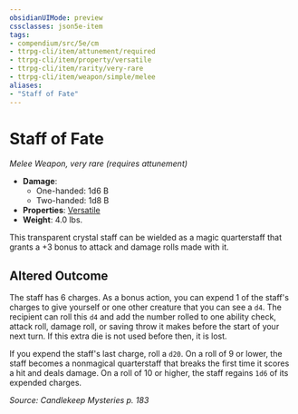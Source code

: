 ```yaml
---
obsidianUIMode: preview
cssclasses: json5e-item
tags:
- compendium/src/5e/cm
- ttrpg-cli/item/attunement/required
- ttrpg-cli/item/property/versatile
- ttrpg-cli/item/rarity/very-rare
- ttrpg-cli/item/weapon/simple/melee
aliases: 
- "Staff of Fate"
---
```

# Staff of Fate
*Melee Weapon, very rare (requires attunement)*  

- **Damage**:
  - One-handed: 1d6 B
  - Two-handed: 1d8 B
- **Properties**: [Versatile](/3-Mechanics/CLI/rules/item-properties.md#Versatile)
- **Weight**: 4.0 lbs.

This transparent crystal staff can be wielded as a magic quarterstaff that grants a +3 bonus to attack and damage rolls made with it.

## Altered Outcome

The staff has 6 charges. As a bonus action, you can expend 1 of the staff's charges to give yourself or one other creature that you can see a `d4`. The recipient can roll this `d4` and add the number rolled to one ability check, attack roll, damage roll, or saving throw it makes before the start of your next turn. If this extra die is not used before then, it is lost.

If you expend the staff's last charge, roll a `d20`. On a roll of 9 or lower, the staff becomes a nonmagical quarterstaff that breaks the first time it scores a hit and deals damage. On a roll of 10 or higher, the staff regains `1d6` of its expended charges.

*Source: Candlekeep Mysteries p. 183*